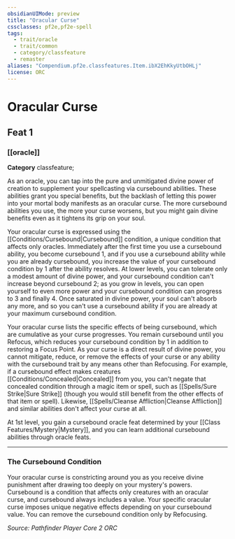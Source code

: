 ```yaml
---
obsidianUIMode: preview
title: "Oracular Curse"
cssclasses: pf2e,pf2e-spell
tags:
  - trait/oracle
  - trait/common
  - category/classfeature
  - remaster
aliases: "Compendium.pf2e.classfeatures.Item.ibX2EhKkyUtbOHLj"
license: ORC
---
```

# Oracular Curse
## Feat 1
### [[oracle]]

**Category** classfeature; 




As an oracle, you can tap into the pure and unmitigated divine power of creation to supplement your spellcasting via cursebound abilities. These abilities grant you special benefits, but the backlash of letting this power into your mortal body manifests as an oracular curse. The more cursebound abilities you use, the more your curse worsens, but you might gain divine benefits even as it tightens its grip on your soul.

Your oracular curse is expressed using the [[Conditions/Cursebound|Cursebound]] condition, a unique condition that affects only oracles. Immediately after the first time you use a cursebound ability, you become cursebound 1, and if you use a cursebound ability while you are already cursebound, you increase the value of your cursebound condition by 1 after the ability resolves. At lower levels, you can tolerate only a modest amount of divine power, and your cursebound condition can't increase beyond cursebound 2; as you grow in levels, you can open yourself to even more power and your cursebound condition can progress to 3 and finally 4. Once saturated in divine power, your soul can't absorb any more, and so you can't use a cursebound ability if you are already at your maximum cursebound condition.

Your oracular curse lists the specific effects of being cursebound, which are cumulative as your curse progresses. You remain cursebound until you Refocus, which reduces your cursebound condition by 1 in addition to restoring a Focus Point. As your curse is a direct result of divine power, you cannot mitigate, reduce, or remove the effects of your curse or any ability with the cursebound trait by any means other than Refocusing. For example, if a cursebound effect makes creatures [[Conditions/Concealed|Concealed]] from you, you can't negate that concealed condition through a magic item or spell, such as [[Spells/Sure Strike|Sure Strike]] (though you would still benefit from the other effects of that item or spell). Likewise, [[Spells/Cleanse Affliction|Cleanse Affliction]] and similar abilities don't affect your curse at all.

At 1st level, you gain a cursebound oracle feat determined by your [[Class Features/Mystery|Mystery]], and you can learn additional cursebound abilities through oracle feats.

* * *

### The Cursebound Condition

Your oracular curse is constricting around you as you receive divine punishment after drawing too deeply on your mystery's powers. Cursebound is a condition that affects only creatures with an oracular curse, and cursebound always includes a value. Your specific oracular curse imposes unique negative effects depending on your cursebound value. You can remove the cursebound condition only by Refocusing.

*Source: Pathfinder Player Core 2*
*ORC*